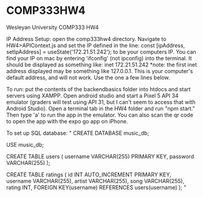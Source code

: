 # COMP333HW4
 Wesleyan University COMP333 HW4

IP Address Setup: open the comp333hw4 directory. Navigate to HW4>APIContext.js and set the IP defined in the line:
const [ipAddress, setIpAddress] = useState('172.21.51.242');
to be your computers IP.
You can find your IP on mac by entering 'ifconfig' (not ipconfig) into the terminal. It should be displayed as something like: inet 172.21.51.242
*note: the first inet address displayed may be something like 127.0.0.1. This is your computer's default address, and will not work. Use the one a few lines below.

To run: put the contents of the backendbasics folder into htdocs and start servers using XAMPP. Open android studio and start a Pixel 5 API 34 emulator (graders will test using API 31, but I can't seem to access that with Android Studio). Open a terminal tab in the HW4 folder and run "npm start." Then type 'a' to run the app in the emulator. You can also scan the qr code to open the app with the expo go app on iPhone.

To set up SQL database: 
"
CREATE DATABASE music_db;

USE music_db;

CREATE TABLE users (
    username VARCHAR(255) PRIMARY KEY,
    password VARCHAR(255)
);

CREATE TABLE ratings (
    id INT AUTO_INCREMENT PRIMARY KEY,
    username VARCHAR(255),
    artist VARCHAR(255),
    song VARCHAR(255),
    rating INT,
    FOREIGN KEY(username) REFERENCES users(username)
);
"

